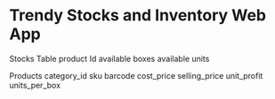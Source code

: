 # Trendy Stocks and Inventory Web App

Stocks Table
    product Id
    available boxes
    available units

Products
    category_id
    sku
    barcode
    cost_price
    selling_price
    unit_profit
    units_per_box

